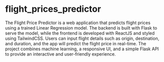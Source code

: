 # flight_prices_predictor
The Flight Price Predictor is a web application that predicts flight prices using a trained Linear Regression model. The backend is built with Flask to serve the model, while the frontend is developed with ReactJS and styled using TailwindCSS. Users can input flight details such as origin, destination, and duration, and the app will predict the flight price in real-time. The project combines machine learning, a responsive UI, and a simple Flask API to provide an interactive and user-friendly experience.
